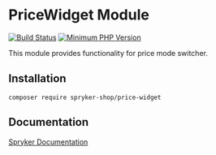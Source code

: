 # PriceWidget Module
[![Build Status](https://travis-ci.org/spryker-shop/price-widget.svg)](https://travis-ci.org/spryker-shop/price-widget)
[![Minimum PHP Version](https://img.shields.io/badge/php-%3E%3D%207.2-8892BF.svg)](https://php.net/)

This module provides functionality for price mode switcher.

## Installation

```
composer require spryker-shop/price-widget
```

## Documentation

[Spryker Documentation](https://academy.spryker.com)
